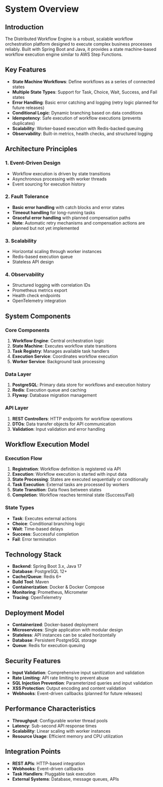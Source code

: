 # System Overview

## Introduction

The Distributed Workflow Engine is a robust, scalable workflow orchestration platform designed to execute complex business processes reliably. Built with Spring Boot and Java, it provides a state machine-based workflow execution engine similar to AWS Step Functions.

## Key Features

- **State Machine Workflows**: Define workflows as a series of connected states
- **Multiple State Types**: Support for Task, Choice, Wait, Success, and Fail states
- **Error Handling**: Basic error catching and logging (retry logic planned for future releases)
- **Conditional Logic**: Dynamic branching based on data conditions
- **Idempotency**: Safe execution of workflow executions (prevents duplicates)
- **Scalability**: Worker-based execution with Redis-backed queuing
- **Observability**: Built-in metrics, health checks, and structured logging

## Architecture Principles

### 1. Event-Driven Design
- Workflow execution is driven by state transitions
- Asynchronous processing with worker threads
- Event sourcing for execution history

### 2. Fault Tolerance
- **Basic error handling** with catch blocks and error states
- **Timeout handling** for long-running tasks
- **Graceful error handling** with planned compensation paths
- **Note**: Automatic retry mechanisms and compensation actions are planned but not yet implemented

### 3. Scalability
- Horizontal scaling through worker instances
- Redis-based execution queue
- Stateless API design

### 4. Observability
- Structured logging with correlation IDs
- Prometheus metrics export
- Health check endpoints
- OpenTelemetry integration

## System Components

### Core Components

1. **Workflow Engine**: Central orchestration logic
2. **State Machine**: Executes workflow state transitions
3. **Task Registry**: Manages available task handlers
4. **Execution Service**: Coordinates workflow execution
5. **Worker Service**: Background task processing

### Data Layer

1. **PostgreSQL**: Primary data store for workflows and execution history
2. **Redis**: Execution queue and caching
3. **Flyway**: Database migration management

### API Layer

1. **REST Controllers**: HTTP endpoints for workflow operations
2. **DTOs**: Data transfer objects for API communication
3. **Validation**: Input validation and error handling

## Workflow Execution Model

### Execution Flow

1. **Registration**: Workflow definition is registered via API
2. **Execution**: Workflow execution is started with input data
3. **State Processing**: States are executed sequentially or conditionally
4. **Task Execution**: External tasks are processed by workers
5. **State Transition**: Data flows between states
6. **Completion**: Workflow reaches terminal state (Success/Fail)

### State Types

- **Task**: Executes external actions
- **Choice**: Conditional branching logic
- **Wait**: Time-based delays
- **Success**: Successful completion
- **Fail**: Error termination

## Technology Stack

- **Backend**: Spring Boot 3.x, Java 17
- **Database**: PostgreSQL 12+
- **Cache/Queue**: Redis 6+
- **Build Tool**: Maven
- **Containerization**: Docker & Docker Compose
- **Monitoring**: Prometheus, Micrometer
- **Tracing**: OpenTelemetry

## Deployment Model

- **Containerized**: Docker-based deployment
- **Microservices**: Single application with modular design
- **Stateless**: API instances can be scaled horizontally
- **Database**: Persistent PostgreSQL storage
- **Queue**: Redis for execution queuing

## Security Features

- **Input Validation**: Comprehensive input sanitization and validation
- **Rate Limiting**: API rate limiting to prevent abuse
- **SQL Injection Prevention**: Parameterized queries and input validation
- **XSS Protection**: Output encoding and content validation
- **Webhooks**: Event-driven callbacks (planned for future releases)

## Performance Characteristics

- **Throughput**: Configurable worker thread pools
- **Latency**: Sub-second API response times
- **Scalability**: Linear scaling with worker instances
- **Resource Usage**: Efficient memory and CPU utilization

## Integration Points

- **REST APIs**: HTTP-based integration
- **Webhooks**: Event-driven callbacks
- **Task Handlers**: Pluggable task execution
- **External Systems**: Database, message queues, APIs
